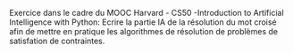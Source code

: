 Exercice dans le cadre du MOOC Harvard - CS50 -Introduction to Artificial Intelligence with Python: Ecrire la partie IA de la résolution du mot croisé afin de mettre en pratique
les algorithmes de résolution de problèmes de satisfation de contraintes.
